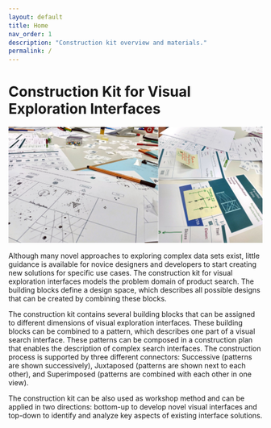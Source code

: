 ```yaml
---
layout: default
title: Home
nav_order: 1
description: "Construction kit overview and materials."
permalink: /
---
```


# Construction Kit for Visual Exploration Interfaces

![constructionkit](assets/images/BaukastenWorkshop-1.jpeg 'Construction Kit Examples')

Although many novel approaches to exploring complex data sets exist, little guidance is available for novice designers and developers to start creating new solutions for specific use cases. The construction kit for visual exploration interfaces models the problem domain of product search. The building blocks define a design space, which describes all possible designs that can be created by combining these blocks.

The construction kit contains several building blocks that can be assigned to different dimensions of visual exploration interfaces. These building blocks can be combined to a pattern, which describes one part of a visual search interface. These patterns can be composed in a construction plan that enables the description of complex search interfaces. The construction process is supported by three different connectors: Successive (patterns are shown successively), Juxtaposed (patterns are shown next to each other), and Superimposed (patterns are combined with each other in one view).

The construction kit can be also used as workshop method and can be applied in two directions: bottom-up to develop novel visual interfaces and top-down to identify and analyze key aspects of existing interface solutions.